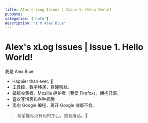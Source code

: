 ```yaml
---
title: Alex's xLog Issues | Issue 1. Hello World!
pubDate: 
categories: ['note']
description: "I'm Alex Blue"
---
```


# Alex's xLog Issues | Issue 1. Hello World!

我是 Alex Blue

- Happier than ever. 💙
- 工具控，数字移民，巨硬粉丝。
- 邮箱收集者，Mozilla 拥护者（我爱 Firefox），拥抱开源。
- 喜欢写博客和各种折腾
- 面向 Google 编程，离开 Google 啥都不会。

> 希望能写点有用的东西，或者废话。🍋